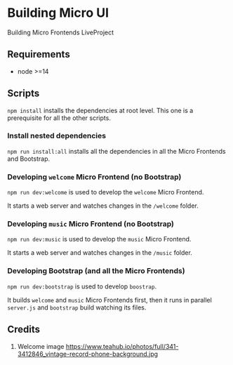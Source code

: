 # Building Micro UI

Building Micro Frontends LiveProject

## Requirements

- node >=14

## Scripts

`npm install` installs the dependencies at root level. This one is a prerequisite for all the other scripts.

### Install nested dependencies

`npm run install:all` installs all the dependencies in all the Micro Frontends and Bootstrap.

### Developing `welcome` Micro Frontend (no Bootstrap)

`npm run dev:welcome` is used to develop the `welcome` Micro Frontend.

It starts a web server and watches changes in the `/welcome` folder.

### Developing `music` Micro Frontend (no Bootstrap)

`npm run dev:music` is used to develop the `music` Micro Frontend.

It starts a web server and watches changes in the `/music` folder.

### Developing Bootstrap (and all the Micro Frontends)

`npm run dev:bootstrap` is used to develop `boostrap`.

It builds `welcome` and `music` Micro Frontends first, then it runs in parallel `server.js` and `bootstrap` build watching its files.

## Credits

1. Welcome image <https://www.teahub.io/photos/full/341-3412846_vintage-record-phone-background.jpg>
